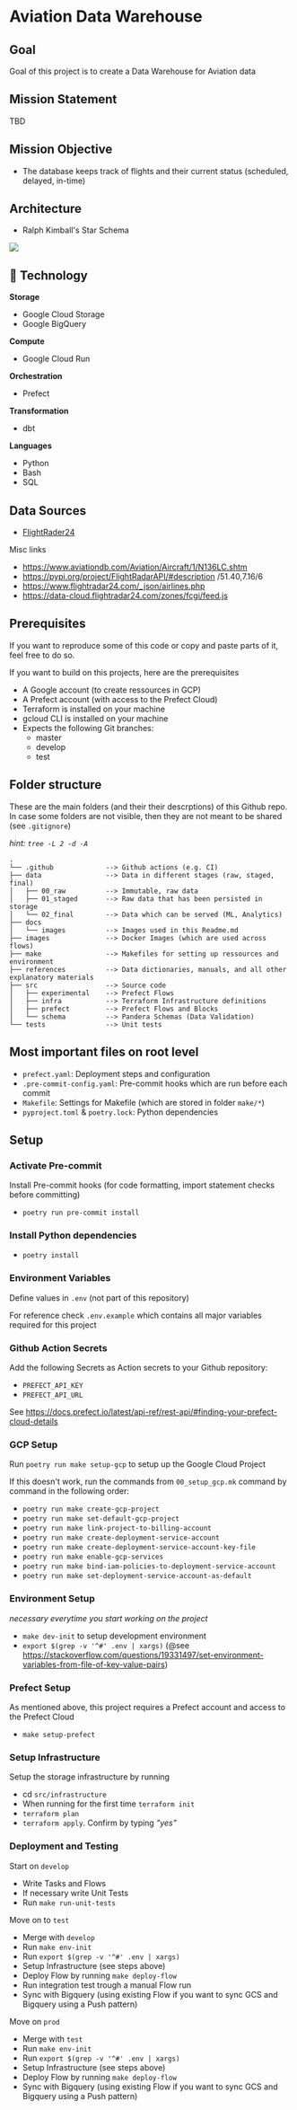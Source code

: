 # Aviation Data Warehouse

## Goal
Goal of this project is to create a Data Warehouse for Aviation data

## Mission Statement
TBD

## Mission Objective
- The database keeps track of flights and their current status (scheduled, delayed, in-time)

## Architecture
- Ralph Kimball's Star Schema

![](docs/images/kappa-architecture.png)

## 📡 Technology

**Storage**
- Google Cloud Storage
- Google BigQuery

**Compute**
- Google Cloud Run

**Orchestration**
- Prefect

**Transformation**
- dbt

**Languages**
- Python
- Bash
- SQL

## Data Sources
- [FlightRader24](https://www.flightradar24.com)

Misc links

- https://www.aviationdb.com/Aviation/Aircraft/1/N136LC.shtm
- https://pypi.org/project/FlightRadarAPI/#description
/51.40,7.16/6
- https://www.flightradar24.com/_json/airlines.php
- https://data-cloud.flightradar24.com/zones/fcgi/feed.js

## Prerequisites

If you want to reproduce some of this code or copy and paste parts of it, feel free to do so.

If you want to build on this projects, here are the prerequisites

- A Google account (to create ressources in GCP)
- A Prefect account (with access to the Prefect Cloud)
- Terraform is installed on your machine
- gcloud CLI is installed on your machine
- Expects the following Git branches:
  - master
  - develop
  - test

## Folder structure

These are the main folders (and their their descrptions) of this Github repo. In case some folders are not visible, then they are not meant to be shared (see `.gitignore`) 

*hint: `tree -L 2 -d -A`* 

```
.
└── .github             --> Github actions (e.g. CI)
├── data                --> Data in different stages (raw, staged, final)
│   ├── 00_raw          --> Immutable, raw data
│   ├── 01_staged       --> Raw data that has been persisted in storage
│   └── 02_final        --> Data which can be served (ML, Analytics)
├── docs
│   └── images          --> Images used in this Readme.md
├── images              --> Docker Images (which are used across flows)
├── make                --> Makefiles for setting up ressources and environment
├── references          --> Data dictionaries, manuals, and all other explanatory materials
├── src                 --> Source code
│   ├── experimental    --> Prefect Flows
│   ├── infra           --> Terraform Infrastructure definitions
│   ├── prefect         --> Prefect Flows and Blocks
│   └── schema          --> Pandera Schemas (Data Validation)
└── tests               --> Unit tests
```

## Most important files on root level

- `prefect.yaml`: Deployment steps and configuration
- `.pre-commit-config.yaml`: Pre-commit hooks which are run before each commit
- `Makefile`: Settings for Makefile (which are stored in folder `make/*`)
- `pyproject.toml` & `poetry.lock`: Python dependencies 

## Setup

### Activate Pre-commit 
Install Pre-commit hooks (for code formatting, import statement checks before committing)
- `poetry run pre-commit install`

### Install Python dependencies
- `poetry install`

### Environment Variables
Define values in `.env` (not part of this repository)

For reference check `.env.example` which contains all major variables required for this project

### Github Action Secrets
Add the following Secrets as Action secrets to your Github repository: 
- `PREFECT_API_KEY`
- `PREFECT_API_URL`

See https://docs.prefect.io/latest/api-ref/rest-api/#finding-your-prefect-cloud-details

### GCP Setup
Run `poetry run make setup-gcp` to setup up the Google Cloud Project

If this doesn't work, run the commands from `00_setup_gcp.mk` command by command in the following order:
- `poetry run make create-gcp-project`
- `poetry run make set-default-gcp-project`
- `poetry run make link-project-to-billing-account`
- `poetry run make create-deployment-service-account`
- `poetry run make create-deployment-service-account-key-file`
- `poetry run make enable-gcp-services`
- `poetry run make bind-iam-policies-to-deployment-service-account`
- `poetry run make set-deployment-service-account-as-default`

### Environment Setup
*necessary everytime you start working on the project*
- `make dev-init` to setup development environment
- `export $(grep -v '^#' .env | xargs)` (@see https://stackoverflow.com/questions/19331497/set-environment-variables-from-file-of-key-value-pairs)

### Prefect Setup
As mentioned above, this project requires a Prefect account and access to the Prefect Cloud
- `make setup-prefect` 

### Setup Infrastructure
Setup the storage infrastructure by running
- cd `src/infrastructure`
- When running for the first time `terraform init`
- `terraform plan`
- `terraform apply`. Confirm by typing *"yes"*

### Deployment and Testing

Start on `develop`
- Write Tasks and Flows
- If necessary write Unit Tests
- Run `make run-unit-tests`

Move on to `test`
- Merge with `develop`
- Run `make env-init`
- Run `export $(grep -v '^#' .env | xargs)`
- Setup Infrastructure (see steps above) 
- Deploy Flow by running `make deploy-flow`
- Run integration test trough a manual Flow run
- Sync with Bigquery (using existing Flow if you want to sync GCS and Bigquery using a Push pattern)

Move on `prod`
- Merge with `test`
- Run `make env-init`
- Run `export $(grep -v '^#' .env | xargs)`
- Setup Infrastructure (see steps above) 
- Deploy Flow by running `make deploy-flow`
- Sync with Bigquery (using existing Flow if you want to sync GCS and Bigquery using a Push pattern)